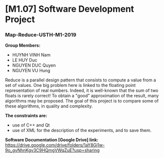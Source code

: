 # [M1.07] Software Development Project
### Map-Reduce-USTH-M1-2019


**Group Members:**
* HUYNH VINH Nam
* LE HUY Duc
* NGUYEN DUC Quyen
* NGUYEN VU Hung

Reduce is a parallel design pattern that consists to compute a value from a set of values. One big problem here is linked to the floating point representation of real numbers. Indeed, it is well-known that the sum of two floats is rarely correct! To obtain a "good" approximation of the result, many algorithms may be proposed. The goal of this project is to compare some of these algorithms, in quality and complexity.

**The constraints are:**

* use of C++ and Qt
* use of XML for the description of the experiments, and to save them.

**Software Documentation [Google Drive] link:**
https://drive.google.com/drive/folders/1aY8Gj1w-9o_gyNhnKgv3C9HQmgVWqZuE?usp=sharing